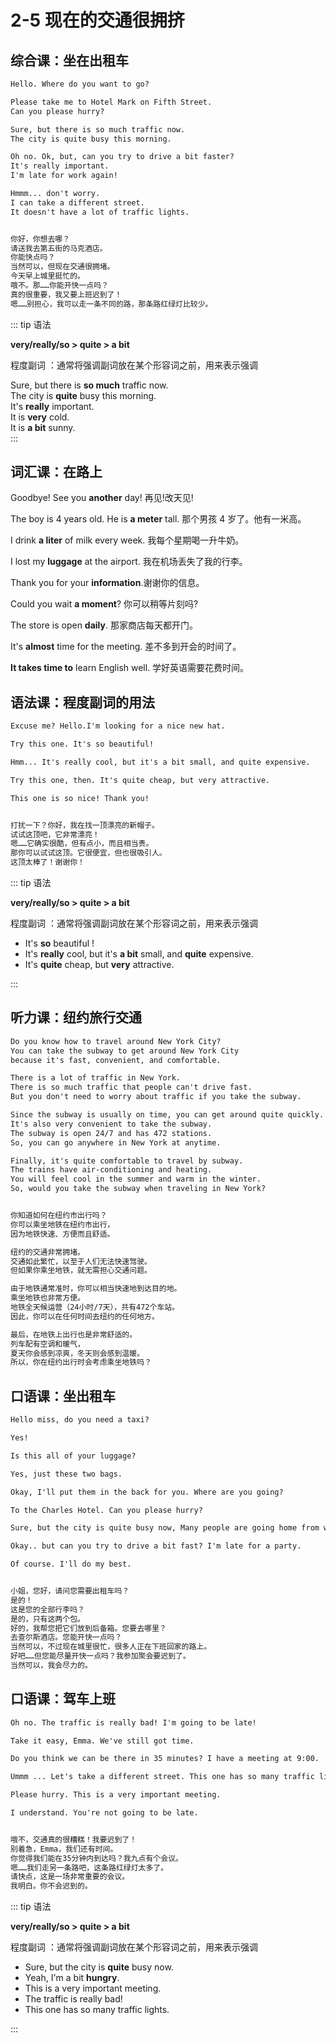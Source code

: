 # 2-5 现在的交通很拥挤

## 综合课：坐在出租车

```txt
Hello. Where do you want to go?

Please take me to Hotel Mark on Fifth Street.
Can you please hurry?

Sure, but there is so much traffic now.
The city is quite busy this morning.

Oh no. Ok, but, can you try to drive a bit faster?
It's really important.
I'm late for work again!

Hmmm... don't worry.
I can take a different street.
It doesn't have a lot of traffic lights.


你好，你想去哪？
请送我去第五街的马克酒店。
你能快点吗？
当然可以，但现在交通很拥堵。
今天早上城里挺忙的。
哦不。那……你能开快一点吗？
真的很重要，我又要上班迟到了！
嗯……别担心，我可以走一条不同的路，那条路红绿灯比较少。
```

::: tip 语法

**very/really/so > quite > a bit**

程度副词 ：通常将强调副词放在某个形容词之前，用来表示强调

Sure, but there is **so much** traffic now. <br/>
The city is **quite** busy this morning. <br/>
It's **really** important. <br/>
It is **very** cold. <br/>
It is **a bit** sunny. <br/>
:::

## 词汇课：在路上

Goodbye! See you **another** day! 再见!改天见!

The boy is 4 years old. He is **a meter** tall. 那个男孩 4 岁了。他有一米高。

I drink **a liter** of milk every week. 我每个星期喝一升牛奶。

I lost my **luggage** at the airport. 我在机场丢失了我的行李。

Thank you for your **information**.谢谢你的信息。

Could you wait **a moment**? 你可以稍等片刻吗?

The store is open **daily**. 那家商店每天都开门。

It's **almost** time for the meeting. 差不多到开会的时间了。

**It takes time to** learn English well. 学好英语需要花费时间。

## 语法课：程度副词的用法

```txt
Excuse me? Hello.I'm looking for a nice new hat.

Try this one. It's so beautiful!

Hmm... It's really cool, but it's a bit small, and quite expensive.

Try this one, then. It's quite cheap, but very attractive.

This one is so nice! Thank you!


打扰一下？你好，我在找一顶漂亮的新帽子。
试试这顶吧，它非常漂亮！
嗯……它确实很酷，但有点小，而且相当贵。
那你可以试试这顶。它很便宜，但也很吸引人。
这顶太棒了！谢谢你！
```

::: tip 语法

**very/really/so > quite > a bit**

程度副词 ：通常将强调副词放在某个形容词之前，用来表示强调

- It's **so** beautiful !
- It's **really** cool, but it's **a bit** small, and **quite** expensive.
- It's **quite** cheap, but **very** attractive.

:::

## 听力课：纽约旅行交通

```txt
Do you know how to travel around New York City?
You can take the subway to get around New York City
because it's fast, convenient, and comfortable.

There is a lot of traffic in New York.
There is so much traffic that people can't drive fast.
But you don't need to worry about traffic if you take the subway.

Since the subway is usually on time, you can get around quite quickly.
It's also very convenient to take the subway.
The subway is open 24/7 and has 472 stations.
So, you can go anywhere in New York at anytime.

Finally, it's quite comfortable to travel by subway.
The trains have air-conditioning and heating.
You will feel cool in the summer and warm in the winter.
So, would you take the subway when traveling in New York?


你知道如何在纽约市出行吗？
你可以乘坐地铁在纽约市出行，
因为地铁快速、方便而且舒适。

纽约的交通非常拥堵。
交通如此繁忙，以至于人们无法快速驾驶。
但如果你乘坐地铁，就无需担心交通问题。

由于地铁通常准时，你可以相当快速地到达目的地。
乘坐地铁也非常方便。
地铁全天候运营（24小时/7天），共有472个车站。
因此，你可以在任何时间去纽约的任何地方。

最后，在地铁上出行也是非常舒适的。
列车配有空调和暖气，
夏天你会感到凉爽，冬天则会感到温暖。
所以，你在纽约出行时会考虑乘坐地铁吗？
```

## 口语课：坐出租车

```txt
Hello miss, do you need a taxi?

Yes!

Is this all of your luggage?

Yes, just these two bags.

Okay, I'll put them in the back for you. Where are you going?

To the Charles Hotel. Can you please hurry?

Sure, but the city is quite busy now, Many people are going home from work.

Okay.. but can you try to drive a bit fast? I'm late for a party.

Of course. I'll do my best.


小姐，您好，请问您需要出租车吗？
是的！
这是您的全部行李吗？
是的，只有这两个包。
好的，我帮您把它们放到后备箱。您要去哪里？
去查尔斯酒店。您能开快一点吗？
当然可以，不过现在城里很忙，很多人正在下班回家的路上。
好吧……但您能尽量开快一点吗？我参加聚会要迟到了。
当然可以，我会尽力的。
```

## 口语课：驾车上班

```txt
Oh no. The traffic is really bad! I'm going to be late!

Take it easy, Emma. We've still got time.

Do you think we can be there in 35 minutes? I have a meeting at 9:00.

Ummm ... Let's take a different street. This one has so many traffic lights.

Please hurry. This is a very important meeting.

I understand. You're not going to be late.


哦不，交通真的很糟糕！我要迟到了！
别着急，Emma，我们还有时间。
你觉得我们能在35分钟内到达吗？我九点有个会议。
嗯……我们走另一条路吧，这条路红绿灯太多了。
请快点，这是一场非常重要的会议。
我明白。你不会迟到的。
```

::: tip 语法

**very/really/so > quite > a bit**

程度副词 ：通常将强调副词放在某个形容词之前，用来表示强调

- Sure, but the city is **quite** busy now.
- Yeah, I'm a bit **hungry**.
- This is a very important meeting.
- The traffic is really bad!
- This one has so many traffic lights.

:::
